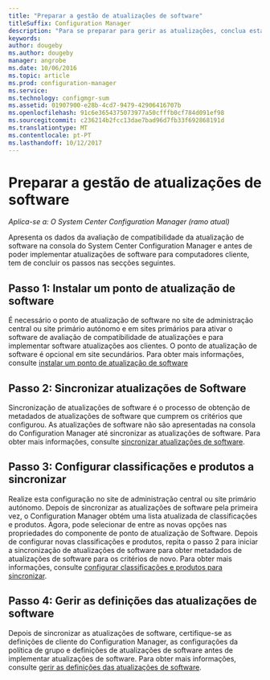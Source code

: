 ```yaml
---
title: "Preparar a gestão de atualizações de software"
titleSuffix: Configuration Manager
description: "Para se preparar para gerir as atualizações, conclua estas tarefas para apresentar os dados da avaliação de compatibilidade na consola do System Center Configuration Manager."
keywords: 
author: dougeby
ms.author: dougeby
manager: angrobe
ms.date: 10/06/2016
ms.topic: article
ms.prod: configuration-manager
ms.service: 
ms.technology: configmgr-sum
ms.assetid: 01907900-e28b-4cd7-9479-42906416707b
ms.openlocfilehash: 91c6e3654375073977a50cfffb0cf784d091ef98
ms.sourcegitcommit: c236214b2fcc13dae7bad96d7fb33f692868191d
ms.translationtype: MT
ms.contentlocale: pt-PT
ms.lasthandoff: 10/12/2017
---
```

# <a name="prepare-for-software-updates-management"></a>Preparar a gestão de atualizações de software

*Aplica-se a: O System Center Configuration Manager (ramo atual)*

Apresenta os dados da avaliação de compatibilidade da atualização de software na consola do System Center Configuration Manager e antes de poder implementar atualizações de software para computadores cliente, tem de concluir os passos nas secções seguintes.

## <a name="step-1-install-a-software-update-point"></a>Passo 1: Instalar um ponto de atualização de software  
É necessário o ponto de atualização de software no site de administração central ou site primário autónomo e em sites primários para ativar o software de avaliação de compatibilidade de atualizações e para implementar software atualizações aos clientes. O ponto de atualização de software é opcional em site secundários. Para obter mais informações, consulte [instalar um ponto de atualização de software](install-a-software-update-point.md)  

## <a name="step-2-synchronize-software-updates"></a>Passo 2: Sincronizar atualizações de Software
Sincronização de atualizações de software é o processo de obtenção de metadados de atualizações de software que cumprem os critérios que configurou. As atualizações de software não são apresentadas na consola do Configuration Manager até sincronizar as atualizações de software. Para obter mais informações, consulte [sincronizar atualizações de software](synchronize-software-updates.md).   

## <a name="step-3-configure-classifications-and-products-to-synchronize"></a>Passo 3: Configurar classificações e produtos a sincronizar
Realize esta configuração no site de administração central ou site primário autónomo. Depois de sincronizar as atualizações de software pela primeira vez, o Configuration Manager obtém uma lista atualizada de classificações e produtos. Agora, pode selecionar de entre as novas opções nas propriedades do componente de ponto de atualização de Software. Depois de configurar novas classificações e produtos, repita o passo 2 para iniciar a sincronização de atualizações de software para obter metadados de atualizações de software para os critérios de novo. Para obter mais informações, consulte [configurar classificações e produtos para sincronizar](configure-classifications-and-products.md).

## <a name="step-4-manage-settings-for-software-updates"></a>Passo 4: Gerir as definições das atualizações de software
Depois de sincronizar as atualizações de software, certifique-se as definições de cliente do Configuration Manager, as configurações da política de grupo e definições de atualizações de software antes de implementar atualizações de software. Para obter mais informações, consulte [gerir as definições das atualizações de software](manage-settings-for-software-updates.md).
